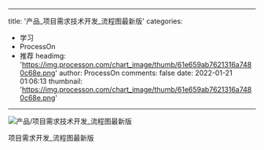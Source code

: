
---
title: '产品_项目需求技术开发_流程图最新版'
categories: 
 - 学习
 - ProcessOn
 - 推荐
headimg: 'https://img.processon.com/chart_image/thumb/61e659ab7621316a7480c68e.png'
author: ProcessOn
comments: false
date: 2022-01-21 01:06:13
thumbnail: 'https://img.processon.com/chart_image/thumb/61e659ab7621316a7480c68e.png'
---

<div>   
<img class="thumb" alt="产品/项目需求技术开发_流程图最新版" src="https://img.processon.com/chart_image/thumb/61e659ab7621316a7480c68e.png" referrerpolicy="no-referrer">
<p>项目需求开发_流程图最新版</p>  
</div>
            